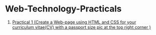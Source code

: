 # Web-Technology-Practicals

1. [Practical 1 (Create a Web-page using HTML and CSS for your curriculum vitae(CV) with a passport size pic at the top right corner )](https://github.com/Manraj-Mann/Web-Technology-Practicals/tree/main/Practical%201)
